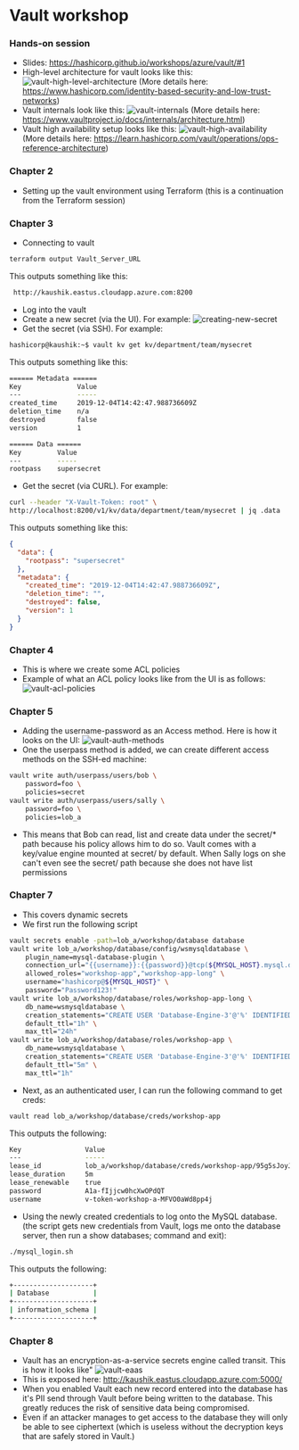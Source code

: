 # Vault workshop

### Hands-on session
* Slides: https://hashicorp.github.io/workshops/azure/vault/#1
* High-level architecture for vault looks like this:
![vault-high-level-architecture](vault-high-level-architecture.png)
(More details here: https://www.hashicorp.com/identity-based-security-and-low-trust-networks)
* Vault internals look like this:
![vault-internals](vault-internals.png)
(More details here: https://www.vaultproject.io/docs/internals/architecture.html)
* Vault high availability setup looks like this:
![vault-high-availability](vault-high-availability.png)
(More details here: https://learn.hashicorp.com/vault/operations/ops-reference-architecture)

### Chapter 2
* Setting up the vault environment using Terraform (this is a continuation from the Terraform session)

### Chapter 3
* Connecting to vault
```bash
terraform output Vault_Server_URL
```
This outputs something like this:
```bash
 http://kaushik.eastus.cloudapp.azure.com:8200
```
* Log into the vault
* Create a new secret (via the UI). For example:
![creating-new-secret](creating-new-secret.png)
* Get the secret (via SSH). For example:
```bash
hashicorp@kaushik:~$ vault kv get kv/department/team/mysecret
```
This outputs something like this:
```bash
====== Metadata ======
Key              Value
---              -----
created_time     2019-12-04T14:42:47.988736609Z
deletion_time    n/a
destroyed        false
version          1

====== Data ======
Key         Value
---         -----
rootpass    supersecret
```
* Get the secret (via CURL). For example:
```bash
curl --header "X-Vault-Token: root" \
http://localhost:8200/v1/kv/data/department/team/mysecret | jq .data
```
This outputs something like this:
```json
{
  "data": {
    "rootpass": "supersecret"
  },
  "metadata": {
    "created_time": "2019-12-04T14:42:47.988736609Z",
    "deletion_time": "",
    "destroyed": false,
    "version": 1
  }
}
```

### Chapter 4
* This is where we create some ACL policies
* Example of what an ACL policy looks like from the UI is as follows:
![vault-acl-policies](vault-acl-policies.png)

### Chapter 5
* Adding the username-password as an Access method. Here is how it looks on the UI:
![vault-auth-methods](vault-auth-methods.png)
* One the userpass method is added, we can create different access methods on the SSH-ed machine:
```bash
vault write auth/userpass/users/bob \
    password=foo \
    policies=secret
vault write auth/userpass/users/sally \
    password=foo \
    policies=lob_a
```
* This means that Bob can read, list and create data under the secret/* path because his policy allows him to do so. Vault comes with a key/value engine mounted at secret/ by default. When Sally logs on she can't even see the secret/ path because she does not have list permissions

### Chapter 7
* This covers dynamic secrets
* We first run the following script
```bash
vault secrets enable -path=lob_a/workshop/database database
vault write lob_a/workshop/database/config/wsmysqldatabase \
    plugin_name=mysql-database-plugin \
    connection_url="{{username}}:{{password}}@tcp(${MYSQL_HOST}.mysql.database.azure.com:3306)/" \
    allowed_roles="workshop-app","workshop-app-long" \
    username="hashicorp@${MYSQL_HOST}" \
    password="Password123!"
vault write lob_a/workshop/database/roles/workshop-app-long \
    db_name=wsmysqldatabase \
    creation_statements="CREATE USER 'Database-Engine-3'@'%' IDENTIFIED BY '{{password}}';GRANT ALL ON my_app.* TO 'Database-Engine-3'@'%';" \
    default_ttl="1h" \
    max_ttl="24h"
vault write lob_a/workshop/database/roles/workshop-app \
    db_name=wsmysqldatabase \
    creation_statements="CREATE USER 'Database-Engine-3'@'%' IDENTIFIED BY '{{password}}';GRANT ALL ON my_app.* TO 'Database-Engine-3'@'%';" \
    default_ttl="5m" \
    max_ttl="1h"
```
* Next, as an authenticated user, I can run the following command to get creds:
```bash
vault read lob_a/workshop/database/creds/workshop-app
```
This outputs the following:
```bash
Key                Value
---                -----
lease_id           lob_a/workshop/database/creds/workshop-app/95g5sJoyJpa8zbsZduj7ocSk
lease_duration     5m
lease_renewable    true
password           A1a-fIjjcw0hcXwOPdQT
username           v-token-workshop-a-MFVO0aWd8pp4j
```
* Using the newly created credentials to log onto the MySQL database. (the script gets new credentials from Vault, logs me onto the database server, then run a show databases; command and exit):
```bash
./mysql_login.sh
```
This outputs the following:
```bash
+--------------------+
| Database           |
+--------------------+
| information_schema |
+--------------------+
```

### Chapter 8
* Vault has an encryption-as-a-service secrets engine called transit. This is how it looks like"
![vault-eaas](vault-eaas.png)
* This is exposed here: http://kaushik.eastus.cloudapp.azure.com:5000/
* When you enabled Vault each new record entered into the database has it's PII send through Vault before being written to the database. This greatly reduces the risk of sensitive data being compromised.
* Even if an attacker manages to get access to the database they will only be able to see ciphertext (which is useless without the decryption keys that are safely stored in Vault.)
